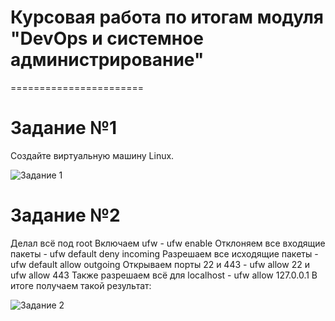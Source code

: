 
# Курсовая работа по итогам модуля "DevOps и системное администрирование"
=======================

# Задание №1
Создайте виртуальную машину Linux.

![Задание 1](https://user-images.githubusercontent.com/93032289/148365001-c03bf8e7-3f7a-4295-8fd0-ee0b6f59bb02.jpg)

# Задание №2

Делал всё под root
Включаем ufw - ufw enable
Отклоняем все входящие пакеты - ufw default deny incoming
Разрешаем все исходящие пакеты - ufw default allow outgoing
Открываем порты 22 и 443 - ufw allow 22 и ufw allow 443
Также разрешаем всё для localhost - ufw allow 127.0.0.1
В итоге получаем такой результат:

![Задание 2](https://user-images.githubusercontent.com/93032289/148367915-763ca244-04d8-4a92-a9a6-a05fa69a0192.jpg)
